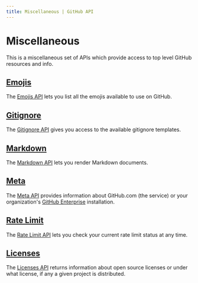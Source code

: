 ```yaml
---
title: Miscellaneous | GitHub API
---
```


# Miscellaneous

This is a miscellaneous set of APIs which provide access to top level GitHub resources and info.

## [Emojis][]

The [Emojis API][Emojis] lets you list all the emojis available to use on
GitHub.

## [Gitignore][]

The [Gitignore API][Gitignore] gives you access to the available gitignore
templates.

## [Markdown][]

The [Markdown API][Markdown] lets you render Markdown documents.

## [Meta][]

The [Meta API][Meta] provides information about GitHub.com (the service) or your
organization's [GitHub Enterprise](https://enterprise.github.com/) installation.

## [Rate Limit][]

The [Rate Limit API][Rate Limit] lets you check your current rate limit
status at any time.

## [Licenses][]

The [Licenses API][Licenses] returns information about open source licenses or under what license, if any a given project is distributed.

[Emojis]: /v3/emojis
[Gitignore]: /v3/gitignore
[Markdown]: /v3/markdown
[Meta]: /v3/meta
[Rate Limit]: /v3/rate_limit
[Licenses]: /v3/licenses
